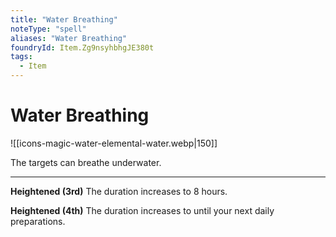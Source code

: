 ```yaml
---
title: "Water Breathing"
noteType: "spell"
aliases: "Water Breathing"
foundryId: Item.Zg9nsyhbhgJE380t
tags:
  - Item
---
```


# Water Breathing
![[icons-magic-water-elemental-water.webp|150]]

The targets can breathe underwater.

* * *

**Heightened (3rd)** The duration increases to 8 hours.

**Heightened (4th)** The duration increases to until your next daily preparations.
